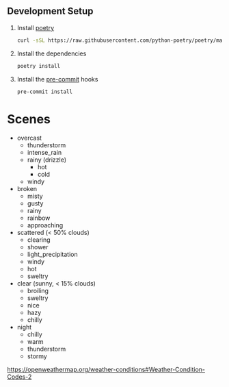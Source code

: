## Development Setup

1. Install [poetry](https://github.com/python-poetry/poetry)
   ```bash
   curl -sSL https://raw.githubusercontent.com/python-poetry/poetry/master/install-poetry.py | python -
   ```
1. Install the dependencies
   ```bash
   poetry install
   ```
1. Install the [pre-commit](https://github.com/pre-commit/pre-commit) hooks
   ```bash
   pre-commit install
   ```

# Scenes

- overcast
  - thunderstorm
  - intense_rain
  - rainy (drizzle)
    - hot
    - cold
  - windy
- broken
  - misty
  - gusty
  - rainy
  - rainbow
  - approaching
- scattered (\< 50% clouds)
  - clearing
  - shower
  - light_precipitation
  - windy
  - hot
  - sweltry
- clear (sunny, \< 15% clouds)
  - broiling
  - sweltry
  - nice
  - hazy
  - chilly
- night
  - chilly
  - warm
  - thunderstorm
  - stormy

https://openweathermap.org/weather-conditions#Weather-Condition-Codes-2
